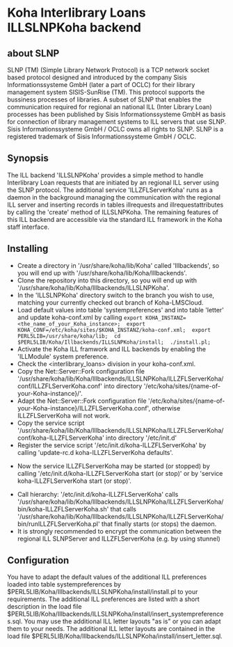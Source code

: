 # Koha Interlibrary Loans ILLSLNPKoha backend

## about SLNP
SLNP (TM) (Simple Library Network Protocol) is a TCP network socket based protocol 
designed and introduced by the company Sisis Informationssysteme GmbH (later a part of OCLC) 
for their library management system SISIS-SunRise (TM).
This protocol supports the bussiness processes of libraries.
A subset of SLNP that enables the communication required for regional an national ILL (Inter Library Loan) processes
has been published by Sisis Informationssysteme GmbH as basis for 
connection of library management systems to ILL servers that use SLNP.
Sisis Informationssysteme GmbH / OCLC owns all rights to SLNP.
SLNP is a registered trademark of Sisis Informationssysteme GmbH / OCLC.

## Synopsis
The ILL backend 'ILLSLNPKoha'  provides a simple method to handle Interlibrary Loan requests that are initiated by an regional ILL server using the SLNP protocol.
The additional service 'ILLZFLServerKoha' runs as a daemon in the background managing the communication with the regional ILL server and inserting records in tables illrequests and illrequestattributes 
by calling the 'create' method of ILLSLNPKoha. 
The remaining features of this ILL backend are accessible via the standard ILL framework in the Koha staff interface.

## Installing
* Create a directory in '/usr/share/koha/lib/Koha' called 'Illbackends', so you will end up with '/usr/share/koha/lib/Koha/Illbackends'.
* Clone the repository into this directory, so you will end up with '/usr/share/koha/lib/Koha/Illbackends/ILLSLNPKoha'.
* In the 'ILLSLNPKoha' directory switch to the branch you wish to use, matching your currently checked out branch of Koha-LMSCloud.
* Load default values into table 'systempreferences' and into table 'letter' and update koha-conf.xml by calling
`
  export KOHA_INSTANZ=<the_name_of_your_Koha_instance>; 
  export KOHA_CONF=/etc/koha/sites/$KOHA_INSTANZ/koha-conf.xml; 
  export PERL5LIB=/usr/share/koha/lib; 
  cd $PERL5LIB/Koha/Illbackends/ILLSLNPKoha/install; 
  ./install.pl; 
`
* Activate the Koha ILL framwork and ILL backends by enabling the 'ILLModule' system preference.
* Check the <interlibrary_loans> division in your koha-conf.xml.
* Copy the Net::Server::Fork configuration file '/usr/share/koha/lib/Koha/Illbackends/ILLSLNPKoha/ILLZFLServerKoha/conf/ILLZFLServerKoha.conf' into directory '/etc/koha/sites/{name-of-your-Koha-instance}/'.
* Adapt the Net::Server::Fork configuration file '/etc/koha/sites/{name-of-your-Koha-instance}/ILLZFLServerKoha.conf', otherwise ILLZFLServerKoha will not work.
* Copy the service script '/usr/share/koha/lib/Koha/Illbackends/ILLSLNPKoha/ILLZFLServerKoha/conf/koha-ILLZFLServerKoha' into directory '/etc/init.d'
* Register the service script '/etc/init.d/koha-ILLZFLServerKoha' by calling 'update-rc.d koha-ILLZFLServerKoha defaults'.
+ Now the service ILLZFLServerKoha may be started (or stopped) by calling '/etc/init.d/koha-ILLZFLServerKoha start (or stop)' or by 'service koha-ILLZFLServerKoha start (or stop)'.
* Call hierarchy: '/etc/init.d/koha-ILLZFLServerKoha' calls '/usr/share/koha/lib/Koha/Illbackends/ILLSLNPKoha/ILLZFLServerKoha/bin/koha-ILLZFLServerKoha.sh' that calls '/usr/share/koha/lib/Koha/Illbackends/ILLSLNPKoha/ILLZFLServerKoha/bin/runILLZFLServerKoha.pl' that finally starts (or stops) the daemon.
* It is strongly recommended to encrypt the communication between the regional ILL SLNPServer and ILLZFLServerKoha (e.g. by using stunnel)

## Configuration
You have to adapt the default values of the additional ILL preferences loaded into table systempreferences by $PERL5LIB/Koha/Illbackends/ILLSLNPKoha/install/install.pl to your requirements. 
The additional ILL preferences are listed with a short description in the load file $PERL5LIB/Koha/Illbackends/ILLSLNPKoha/install/insert_systempreferences.sql.
You may use the additional ILL letter layouts "as is" or you can adapt them to your needs. 
The additional ILL letter layouts are contained in the load file $PERL5LIB/Koha/Illbackends/ILLSLNPKoha/install/insert_letter.sql.
